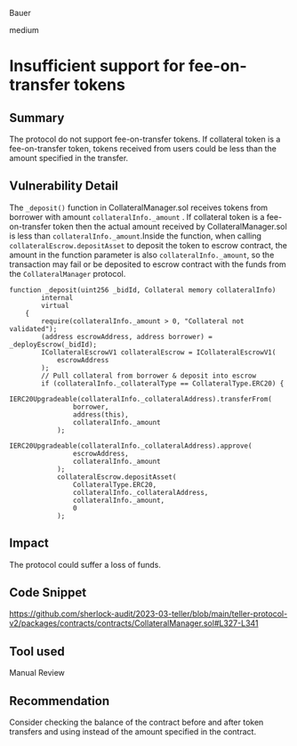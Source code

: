 Bauer

medium

# Insufficient support for fee-on-transfer tokens

## Summary
The protocol do not support fee-on-transfer tokens. If collateral token is a fee-on-transfer token, tokens received from users could be less than the amount specified in the transfer.

## Vulnerability Detail
The `_deposit()` function in CollateralManager.sol receives tokens from borrower with amount `collateralInfo._amount` . If collateral token is a fee-on-transfer token then the actual amount received by CollateralManager.sol is less than `collateralInfo._amount`.Inside the function, when calling `collateralEscrow.depositAsset` to deposit the token to escrow contract, the amount in the function parameter is also `collateralInfo._amount`, so the transaction may fail or be deposited to escrow contract with the funds from the `CollateralManager` protocol.
```solidity
function _deposit(uint256 _bidId, Collateral memory collateralInfo)
        internal
        virtual
    {
        require(collateralInfo._amount > 0, "Collateral not validated");
        (address escrowAddress, address borrower) = _deployEscrow(_bidId);
        ICollateralEscrowV1 collateralEscrow = ICollateralEscrowV1(
            escrowAddress
        );
        // Pull collateral from borrower & deposit into escrow
        if (collateralInfo._collateralType == CollateralType.ERC20) {
            IERC20Upgradeable(collateralInfo._collateralAddress).transferFrom(
                borrower,
                address(this),
                collateralInfo._amount
            );
            IERC20Upgradeable(collateralInfo._collateralAddress).approve(
                escrowAddress,
                collateralInfo._amount
            );
            collateralEscrow.depositAsset(
                CollateralType.ERC20,
                collateralInfo._collateralAddress,
                collateralInfo._amount,
                0
            );

```
## Impact
The protocol  could suffer a loss of funds.


## Code Snippet
https://github.com/sherlock-audit/2023-03-teller/blob/main/teller-protocol-v2/packages/contracts/contracts/CollateralManager.sol#L327-L341
## Tool used

Manual Review

## Recommendation
Consider checking the balance of the contract before and after token transfers and using instead of the amount specified in the contract.

